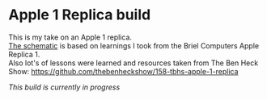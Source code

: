 # Apple 1 Replica build

This is my take on an Apple 1 replica.  
[The schematic](https://github.com/DutchMaker/Apple-1-Replica/blob/master/design/DesignSpark/schematic%20-%20Schematic.pdf) is based on learnings I took from the Briel Computers Apple Replica 1.  
Also lot's of lessons were learned and resources taken from The Ben Heck Show: https://github.com/thebenheckshow/158-tbhs-apple-1-replica

*This build is currently in progress*